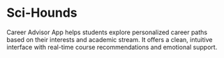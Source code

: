# Sci-Hounds
Career Advisor App helps students explore personalized career paths based on their interests and academic stream. It offers a clean, intuitive interface with real-time course recommendations and emotional support.
